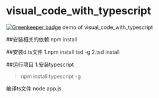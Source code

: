 # visual_code_with_typescript

[![Greenkeeper badge](https://badges.greenkeeper.io/stableShip/ad_bg.svg)](https://greenkeeper.io/)
demo of visual_code_with_typescript

##安装相关的依赖
npm install

##安装d.ts文件
1.npm install tsd -g
2.tsd install

##运行项目
1.安装typescript
>npm install typescript -g

编译ts文件
node app.js

